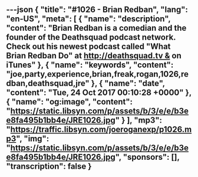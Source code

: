 ---json
{
  "title": "#1026 - Brian Redban",
  "lang": "en-US",
  "meta": [
    {
      "name": "description",
      "content": "Brian Redban is a comedian and the founder of the Deathsquad podcast network. Check out his newest podcast called \"What Brian Redban Do\" at http://deathsquad.tv & on iTunes"
    },
    {
      "name": "keywords",
      "content": "joe,party,experience,brian,freak,rogan,1026,redban,deathsquad,jre"
    },
    {
      "name": "date",
      "content": "Tue, 24 Oct 2017 00:10:28 +0000"
    },
    {
      "name": "og:image",
      "content": "https://static.libsyn.com/p/assets/b/3/e/e/b3ee8fa495b1bb4e/JRE1026.jpg"
    }
  ],
  "mp3": "https://traffic.libsyn.com/joeroganexp/p1026.mp3",
  "img": "https://static.libsyn.com/p/assets/b/3/e/e/b3ee8fa495b1bb4e/JRE1026.jpg",
  "sponsors": [],
  "transcription": false
}
---
<episode-header />

<timemark seconds="0" />

<transcribe-call-to-action />

<episode-footer />